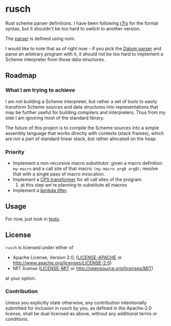 # rusch 

Rust scheme parser definitions. I have been following [r7rs](https://small.r7rs.org/attachment/r7rs.pdf) for the
formal syntax, but it shouldn't be too hard to switch to another version.

The [parser](./src/parser/) is defined using nom.

I would like to note that as of right now - if you pick the [Datum parser](./src/parser/datum.rs)
and parse an arbitrary program with it, it should not be too hard to implement a Scheme interpreter
from those data structures.

## Roadmap

### What I am trying to achieve

I am not building a Scheme interpreter, but rather a set of tools to easily transform Scheme
sources and data structures into representations that may be further useful for building
compilers and interpreters. Thus from my side I am ignoring most of the standard library.

The future of this project is to compile the Scheme sources into a simple assembly language
that works directly with contexts (stack frames), which are not a part of standard linear
stack, but rather allocated on the heap.

### Priority

- Implement a non-recursive macro substitutor: given a macro definition `my-macro` and
   a call site of that macro: `(my-macro argA argB)`, resolve that with a single pass of macro invocation.
- Implement a [CPS transformer](https://en.wikipedia.org/wiki/Continuation-passing_style) for all call sites of the program. 
    1. at this step we're planning to substitute all macros
- Implement a [lambda lifter](https://en.wikipedia.org/wiki/Lambda_lifting).

## Usage

For now, just look in [tests](./tests/).

## License

`rusch` is licensed under either of

 * Apache License, Version 2.0, ([LICENSE-APACHE](LICENSE-APACHE) or
   http://www.apache.org/licenses/LICENSE-2.0)
 * MIT license ([LICENSE-MIT](LICENSE-MIT) or
   http://opensource.org/licenses/MIT)

at your option.

### Contribution

Unless you explicitly state otherwise, any contribution intentionally submitted
for inclusion in rusch by you, as defined in the Apache-2.0 license, shall be
dual licensed as above, without any additional terms or conditions.
